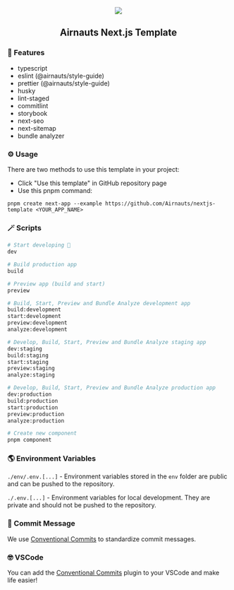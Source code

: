 <p align="center">
    <img src="https://clutchco-static.s3.amazonaws.com/s3fs-public/logos/logo-social-white_0.png">
    <h2 align="center">Airnauts Next.js Template</h2>
</p>

### 🚀 Features

- typescript
- eslint (@airnauts/style-guide)
- prettier (@airnauts/style-guide)
- husky
- lint-staged
- commitlint
- storybook
- next-seo
- next-sitemap
- bundle analyzer

### ⚙️ Usage

There are two methods to use this template in your project:

- Click "Use this template" in GitHub repository page
- Use this pnpm command:

```
pnpm create next-app --example https://github.com/Airnauts/nextjs-template <YOUR_APP_NAME>
```

### 🪄 Scripts

```sh
# Start developing 🎉
dev

# Build production app
build

# Preview app (build and start)
preview

# Build, Start, Preview and Bundle Analyze development app
build:development
start:development
preview:development
analyze:development

# Develop, Build, Start, Preview and Bundle Analyze staging app
dev:staging
build:staging
start:staging
preview:staging
analyze:staging

# Develop, Build, Start, Preview and Bundle Analyze production app
dev:production
build:production
start:production
preview:production
analyze:production

# Create new component
pnpm component
```

### 🌎 Environment Variables

`./env/.env.[...]` - Environment variables stored in the `env` folder are public and can be pushed to the repository.

`./.env.[...]` - Environment variables for local development. They are private and should not be pushed to the repository.

### 📝 Commit Message

We use <a href="https://www.conventionalcommits.org/en/v1.0.0/">Conventional Commits</a> to standardize commit messages.

### 🤓 VSCode

You can add the <a href="https://marketplace.visualstudio.com/items?itemName=vivaxy.vscode-conventional-commits">Conventional Commits</a> plugin to your VSCode and make life easier!

